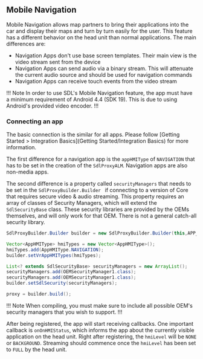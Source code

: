 ## Mobile Navigation

Mobile Navigation allows map partners to bring their applications into the car and display their maps and turn by turn easily for the user. This feature has a different behavior on the head unit than normal applications. The main differences are:

* Navigation Apps don't use base screen templates. Their main view is the video stream sent from the device
* Navigation Apps can send audio via a binary stream. This will attenuate the current audio source and should be used for navigation commands
* Navigation Apps can receive touch events from the video stream

!!! Note
In order to use SDL's Mobile Navigation feature, the app must have a minimum requirement of Android 4.4 (SDK 19). This is due to using Android's provided video encoder.
!!!

### Connecting an app

The basic connection is the similar for all apps. Please follow [Getting Started > Integration Basics](Getting Started/Integration Basics) for more information.

The first difference for a navigation app is the `appHMIType` of `NAVIGATION` that has to be set in the creation of the `SdlProxyALM`. Navigation apps are also non-media apps.

The second difference is a property called `securityManagers` that needs to be set in the `SdlProxyBuilder.Builder ` if connecting to a version of Core that requires secure video & audio streaming. This property requires an array of classes of Security Managers, which will extend the `SdlSecurityBase` class. These security libraries are provided by the OEMs themselves, and will only work for that OEM. There is not a general catch-all security library.

```java
SdlProxyBuilder.Builder builder = new SdlProxyBuilder.Builder(this,APP_ID, APP_NAME, false, getApplicationContext());

Vector<AppHMIType> hmiTypes = new Vector<AppHMIType>();
hmiTypes.add(AppHMIType.NAVIGATION);
builder.setVrAppHMITypes(hmiTypes);

List<? extends SdlSecurityBase> securityManagers = new ArrayList();
securityManagers.add(OEMSecurityManager1.class);
securityManagers.add(OEMSecurityManager1.class);
builder.setSdlSecurity(securityManagers);

proxy = builder.build();
```

!!! Note
When compiling, you must make sure to include all possible OEM's security managers that you wish to support.
!!!

After being registered, the app will start receiving callbacks. One important callback is `onOnHMIStatus`, which informs the app about the currently visible application on the head unit. Right after registering, the `hmiLevel` will be `NONE` or `BACKGROUND`. Streaming should commence once the `hmiLevel` has been set to `FULL` by the head unit.